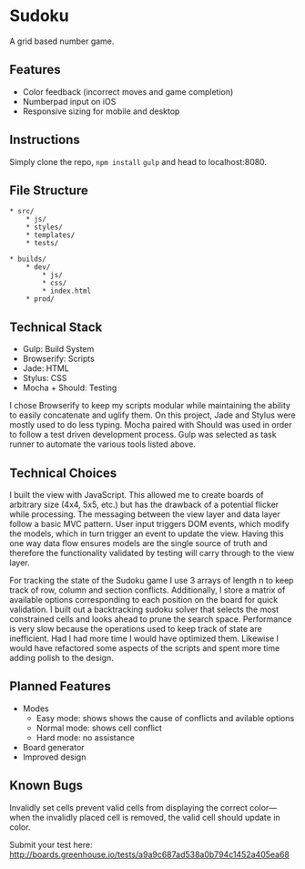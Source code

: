 # Sudoku
A grid based number game.

## Features
* Color feedback (incorrect moves and game completion)
* Numberpad input on iOS
* Responsive sizing for mobile and desktop 

## Instructions
Simply clone the repo, `npm install` `gulp` and head to localhost:8080.

## File Structure
	* src/
		* js/
		* styles/
		* templates/
		* tests/
	
	* builds/
		* dev/
			* js/
			* css/
			* index.html
		* prod/

## Technical Stack
* Gulp: Build System
* Browserify: Scripts
* Jade: HTML
* Stylus: CSS
* Mocha + Should: Testing

I chose Browserify to keep my scripts modular while maintaining the ability to easily concatenate and uglify them. On this project, Jade and Stylus were mostly used to do less typing. Mocha paired with Should was used in order to follow a test driven development process. Gulp was selected as task runner to automate the various tools listed above.

## Technical Choices
I built the view with JavaScript. This allowed me to create boards of arbitrary size (4x4, 5x5, etc.) but has the drawback of a potential flicker while processing. The messaging between the view layer and data layer follow a basic MVC pattern. User input triggers DOM events, which modify the models, which in turn trigger an event to update the view. Having this one way data flow ensures models are the single source of truth and therefore the functionality validated by testing will carry through to the view layer.

For tracking the state of the Sudoku game I use 3 arrays of length n to keep track of row, column and section conflicts. Additionally, I store a matrix of available options corresponding to each position on the board for quick validation. I built out a backtracking sudoku solver that selects the most constrained cells and looks ahead to prune the search space. Performance is very slow because the operations used to keep track of state are inefficient. Had I had more time I would have optimized them. Likewise I would have refactored some aspects of the scripts and spent more time adding polish to the design.

## Planned Features
* Modes
	* Easy mode: shows shows the cause of conflicts and avilable options
	* Normal mode: shows cell conflict
	* Hard mode: no assistance
* Board generator
* Improved design

## Known Bugs
Invalidly set cells prevent valid cells from displaying the correct color—when the invalidly placed cell is removed, the valid cell should update in color.

Submit your test here:
http://boards.greenhouse.io/tests/a9a9c687ad538a0b794c1452a405ea68
